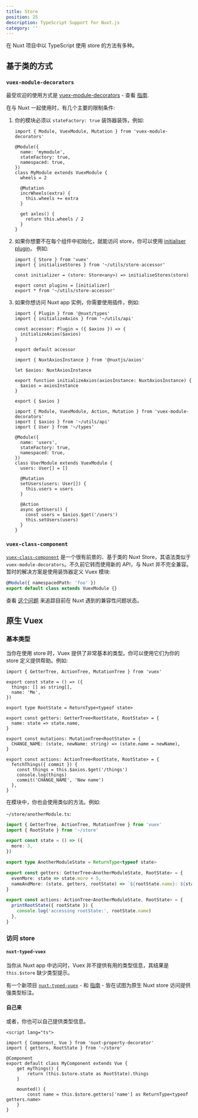 ```yaml
---
title: Store
position: 25
description: TypeScript Support for Nuxt.js
category: ''
---
```


在 Nuxt 项目中以 TypeScript 使用 store 的方法有多种。

## 基于类的方式

### `vuex-module-decorators`

最受欢迎的使用方式是 [vuex-module-decorators](https://github.com/championswimmer/vuex-module-decorators) - 查看 [指南](https://championswimmer.in/vuex-module-decorators/).


在与 Nuxt 一起使用时，有几个主要的限制条件:

1. 你的模块必须以 `stateFactory: true` 装饰器装饰，例如:

   ```ts{}[store/mymodule.ts]
   import { Module, VuexModule, Mutation } from 'vuex-module-decorators'

   @Module({
     name: 'mymodule',
     stateFactory: true,
     namespaced: true,
   })
   class MyModule extends VuexModule {
     wheels = 2

     @Mutation
     incrWheels(extra) {
       this.wheels += extra
     }

     get axles() {
       return this.wheels / 2
     }
   }
   ```

2. 如果你想要不在每个组件中初始化，就能访问 store，你可以使用
[initialiser plugin](https://github.com/championswimmer/vuex-module-decorators#accessing-modules-with-nuxtjs)， 例如:
   ```ts{}[store/index.ts]
   import { Store } from 'vuex'
   import { initialiseStores } from '~/utils/store-accessor'

   const initializer = (store: Store<any>) => initialiseStores(store)

   export const plugins = [initializer]
   export * from '~/utils/store-accessor'
   ```

3. 如果你想访问 Nuxt app 实例，你需要使用插件，例如:
   ```ts{}[plugins/axios-accessor.ts]
   import { Plugin } from '@nuxt/types'
   import { initializeAxios } from '~/utils/api'

   const accessor: Plugin = ({ $axios }) => {
     initializeAxios($axios)
   }

   export default accessor
   ```

   ```ts{}[utils/api.ts]
   import { NuxtAxiosInstance } from '@nuxtjs/axios'

   let $axios: NuxtAxiosInstance

   export function initializeAxios(axiosInstance: NuxtAxiosInstance) {
     $axios = axiosInstance
   }
   
   export { $axios }
   ```

   ```ts{}[store/users.ts]
   import { Module, VuexModule, Action, Mutation } from 'vuex-module-decorators'
   import { $axios } from '~/utils/api'
   import { User } from '~/types'

   @Module({
     name: 'users',
     stateFactory: true,
     namespaced: true,
   })
   class UserModule extends VuexModule {
     users: User[] = []

     @Mutation
     setUsers(users: User[]) {
       this.users = users
     }

     @Action
     async getUsers() {
       const users = $axios.$get('/users')
       this.setUsers(users)
     }
   }
   ```

### `vuex-class-component`

[`vuex-class-component`](https://github.com/michaelolof/vuex-class-component) 是一个很有前景的、基于类的 Nuxt Store，其语法类似于 `vuex-module-decorators`。不久前它转而使用新的 API，与 Nuxt 并不完全兼容。暂时的解决方案是使用装饰器定义 Vuex 模块:

```ts
@Module({ namespacedPath: 'foo' })
export default class extends VuexModule {}
```

查看 [这个问题](https://github.com/michaelolof/vuex-class-component/issues/43) 来追踪目前在 Nuxt 遇到的兼容性问题状态。



## 原生 Vuex

### 基本类型

当你在使用 store 时，Vuex 提供了非常基本的类型。你可以使用它们为你的 store 定义提供帮助。例如:

```ts{}[store/index.ts]
import { GetterTree, ActionTree, MutationTree } from 'vuex'

export const state = () => ({
  things: [] as string[],
  name: 'Me',
})

export type RootState = ReturnType<typeof state>

export const getters: GetterTree<RootState, RootState> = {
  name: state => state.name,
}

export const mutations: MutationTree<RootState> = {
  CHANGE_NAME: (state, newName: string) => (state.name = newName),
}

export const actions: ActionTree<RootState, RootState> = {
  fetchThings({ commit }) {
    const things = this.$axios.$get('/things')
    console.log(things)
    commit('CHANGE_NAME', 'New name')
  },
}
```

在模块中，你也会使用类似的方法。例如:

`~/store/anotherModule.ts`:
```ts
import { GetterTree, ActionTree, MutationTree } from 'vuex'
import { RootState } from '~/store'

export const state = () => ({
  more: 3,
})

export type AnotherModuleState = ReturnType<typeof state>

export const getters: GetterTree<AnotherModuleState, RootState> = {
  evenMore: state => state.more + 5,
  nameAndMore: (state, getters, rootState) => `${rootState.name}: ${state.more}`,
}

export const actions: ActionTree<AnotherModuleState, RootState> = {
  printRootState({ rootState }) {
    console.log('accessing rootState:', rootState.name)
  },
}
```

### 访问 store

#### `nuxt-typed-vuex`

当你从 Nuxt app 中访问时，Vuex 并不提供有用的类型信息，其结果是 `this.$store` 缺少类型提示。

有一个新项目 [`nuxt-typed-vuex`](https://github.com/danielroe/nuxt-typed-vuex) - 和 [指南](https://nuxt-typed-vuex.danielcroe.com/) - 皆在试图为原生 Nuxt store 访问提供强类型标注。

#### 自己来

或者，你也可以自己提供类型信息。

```ts{}[components/MyComponent.vue]
<script lang="ts">

import { Component, Vue } from 'nuxt-property-decorator'
import { getters, RootState } from '~/store'

@Component
export default class MyComponent extends Vue {
    get myThings() {
        return (this.$store.state as RootState).things
    }

    mounted() {
        const name = this.$store.getters['name'] as ReturnType<typeof getters.name>
    }
}
```
